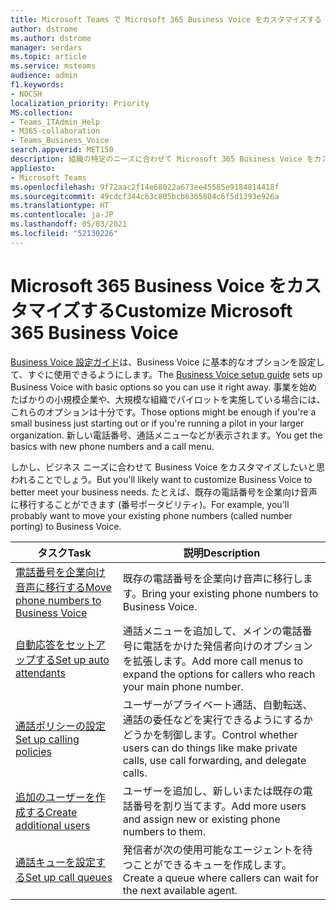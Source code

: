 ```yaml
---
title: Microsoft Teams で Microsoft 365 Business Voice をカスタマイズする
author: dstrome
ms.author: dstrome
manager: serdars
ms.topic: article
ms.service: msteams
audience: admin
f1.keywords:
- NOCSH
localization_priority: Priority
MS.collection:
- Teams_ITAdmin_Help
- M365-collaboration
- Teams_Business_Voice
search.appverid: MET150
description: 組織の特定のニーズに合わせて Microsoft 365 Business Voice をカスタマイズする方法について説明します。
appliesto:
- Microsoft Teams
ms.openlocfilehash: 9f72aac2f14e68022a673ee45585e9184814418f
ms.sourcegitcommit: 49cdcf344c63c805bcb6365804c6f5d1393e926a
ms.translationtype: HT
ms.contentlocale: ja-JP
ms.lasthandoff: 05/03/2021
ms.locfileid: "52130226"
---
```

# <a name="customize-microsoft-365-business-voice"></a><span data-ttu-id="a5078-103">Microsoft 365 Business Voice をカスタマイズする</span><span class="sxs-lookup"><span data-stu-id="a5078-103">Customize Microsoft 365 Business Voice</span></span>

<span data-ttu-id="a5078-104">[Business Voice 設定ガイド](set-up-overview.md)は、Business Voice に基本的なオプションを設定して、すぐに使用できるようにします。</span><span class="sxs-lookup"><span data-stu-id="a5078-104">The [Business Voice setup guide](set-up-overview.md) sets up Business Voice with basic options so you can use it right away.</span></span> <span data-ttu-id="a5078-105">事業を始めたばかりの小規模企業や、大規模な組織でパイロットを実施している場合には、これらのオプションは十分です。</span><span class="sxs-lookup"><span data-stu-id="a5078-105">Those options might be enough if you're a small business just starting out or if you're running a pilot in your larger organization.</span></span> <span data-ttu-id="a5078-106">新しい電話番号、通話メニューなどが表示されます。</span><span class="sxs-lookup"><span data-stu-id="a5078-106">You get the basics with new phone numbers and a call menu.</span></span>

<span data-ttu-id="a5078-107">しかし、ビジネス ニーズに合わせて Business Voice をカスタマイズしたいと思われることでしょう。</span><span class="sxs-lookup"><span data-stu-id="a5078-107">But you'll likely want to customize Business Voice to better meet your business needs.</span></span> <span data-ttu-id="a5078-108">たとえば、既存の電話番号を企業向け音声に移行することができます (番号ポータビリティ)。</span><span class="sxs-lookup"><span data-stu-id="a5078-108">For example, you'll probably want to move your existing phone numbers (called number porting) to Business Voice.</span></span>

| <span data-ttu-id="a5078-109">タスク</span><span class="sxs-lookup"><span data-stu-id="a5078-109">Task</span></span>                                                          | <span data-ttu-id="a5078-110">説明</span><span class="sxs-lookup"><span data-stu-id="a5078-110">Description</span></span>                                                                                          |
|---------------------------------------------------------------|------------------------------------------------------------------------------------------------------|
| [<span data-ttu-id="a5078-111">電話番号を企業向け音声に移行する</span><span class="sxs-lookup"><span data-stu-id="a5078-111">Move phone numbers to Business Voice</span></span>](port-phone-numbers.md) | <span data-ttu-id="a5078-112">既存の電話番号を企業向け音声に移行します。</span><span class="sxs-lookup"><span data-stu-id="a5078-112">Bring your existing phone numbers to Business Voice.</span></span>                                                 |
| [<span data-ttu-id="a5078-113">自動応答をセットアップする</span><span class="sxs-lookup"><span data-stu-id="a5078-113">Set up auto attendants</span></span>](./create-a-phone-system-auto-attendant-smb.md)           | <span data-ttu-id="a5078-114">通話メニューを追加して、メインの電話番号に電話をかけた発信者向けのオプションを拡張します。</span><span class="sxs-lookup"><span data-stu-id="a5078-114">Add more call menus to expand the options for callers who reach your main phone number.</span></span>        |
| [<span data-ttu-id="a5078-115">通話ポリシーの設定</span><span class="sxs-lookup"><span data-stu-id="a5078-115">Set up calling policies</span></span>](set-up-policies.md)                 | <span data-ttu-id="a5078-116">ユーザーがプライベート通話、自動転送、通話の委任などを実行できるようにするかどうかを制御します。</span><span class="sxs-lookup"><span data-stu-id="a5078-116">Control whether users can do things like make private calls, use call forwarding, and delegate calls.</span></span>        |
| [<span data-ttu-id="a5078-117">追加のユーザーを作成する</span><span class="sxs-lookup"><span data-stu-id="a5078-117">Create additional users</span></span>](create-users.md)                    | <span data-ttu-id="a5078-118">ユーザーを追加し、新しいまたは既存の電話番号を割り当てます。</span><span class="sxs-lookup"><span data-stu-id="a5078-118">Add more users and assign new or existing phone numbers to them.</span></span>                                     |
| [<span data-ttu-id="a5078-119">通話キューを設定する</span><span class="sxs-lookup"><span data-stu-id="a5078-119">Set up call queues</span></span>](./create-a-phone-system-call-queue-smb.md)                   | <span data-ttu-id="a5078-120">発信者が次の使用可能なエージェントを待つことができるキューを作成します。</span><span class="sxs-lookup"><span data-stu-id="a5078-120">Create a queue where callers can wait for the next available agent.</span></span>                                  |